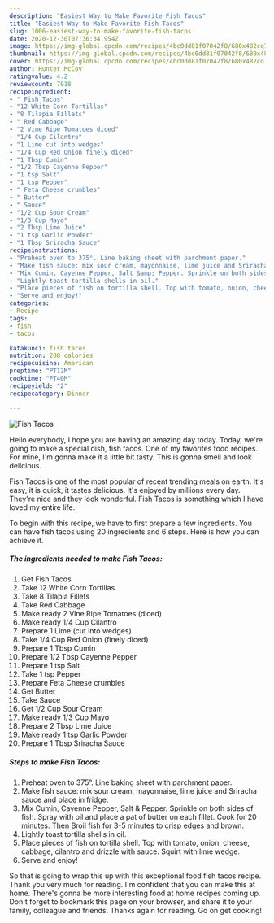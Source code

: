 ```yaml
---
description: "Easiest Way to Make Favorite Fish Tacos"
title: "Easiest Way to Make Favorite Fish Tacos"
slug: 1006-easiest-way-to-make-favorite-fish-tacos
date: 2020-12-30T07:36:34.954Z
image: https://img-global.cpcdn.com/recipes/4bc0dd81f07042f8/680x482cq70/fish-tacos-recipe-main-photo.jpg
thumbnail: https://img-global.cpcdn.com/recipes/4bc0dd81f07042f8/680x482cq70/fish-tacos-recipe-main-photo.jpg
cover: https://img-global.cpcdn.com/recipes/4bc0dd81f07042f8/680x482cq70/fish-tacos-recipe-main-photo.jpg
author: Hunter McCoy
ratingvalue: 4.2
reviewcount: 7918
recipeingredient:
- " Fish Tacos"
- "12 White Corn Tortillas"
- "8 Tilapia Fillets"
- " Red Cabbage"
- "2 Vine Ripe Tomatoes diced"
- "1/4 Cup Cilantro"
- "1 Lime cut into wedges"
- "1/4 Cup Red Onion finely diced"
- "1 Tbsp Cumin"
- "1/2 Tbsp Cayenne Pepper"
- "1 tsp Salt"
- "1 tsp Pepper"
- " Feta Cheese crumbles"
- " Butter"
- " Sauce"
- "1/2 Cup Sour Cream"
- "1/3 Cup Mayo"
- "2 Tbsp Lime Juice"
- "1 tsp Garlic Powder"
- "1 Tbsp Sriracha Sauce"
recipeinstructions:
- "Preheat oven to 375°. Line baking sheet with parchment paper."
- "Make fish sauce: mix sour cream, mayonnaise, lime juice and Sriracha sauce and place in fridge."
- "Mix Cumin, Cayenne Pepper, Salt &amp; Pepper. Sprinkle on both sides of fish. Spray with oil and place a pat of butter on each fillet. Cook for 20 minutes. Then Broil fish for 3-5 minutes to crisp edges and brown."
- "Lightly toast tortilla shells in oil."
- "Place pieces of fish on tortilla shell. Top with tomato, onion, cheese, cabbage, cilantro and drizzle with sauce. Squirt with lime wedge."
- "Serve and enjoy!"
categories:
- Recipe
tags:
- fish
- tacos

katakunci: fish tacos 
nutrition: 208 calories
recipecuisine: American
preptime: "PT12M"
cooktime: "PT40M"
recipeyield: "2"
recipecategory: Dinner

---
```



![Fish Tacos](https://img-global.cpcdn.com/recipes/4bc0dd81f07042f8/680x482cq70/fish-tacos-recipe-main-photo.jpg)

Hello everybody, I hope you are having an amazing day today. Today, we're going to make a special dish, fish tacos. One of my favorites food recipes. For mine, I'm gonna make it a little bit tasty. This is gonna smell and look delicious.



Fish Tacos is one of the most popular of recent trending meals on earth. It's easy, it is quick, it tastes delicious. It's enjoyed by millions every day. They're nice and they look wonderful. Fish Tacos is something which I have loved my entire life.


To begin with this recipe, we have to first prepare a few ingredients. You can have fish tacos using 20 ingredients and 6 steps. Here is how you can achieve it.

<!--inarticleads1-->

##### The ingredients needed to make Fish Tacos:

1. Get  Fish Tacos
1. Take 12 White Corn Tortillas
1. Take 8 Tilapia Fillets
1. Take  Red Cabbage
1. Make ready 2 Vine Ripe Tomatoes (diced)
1. Make ready 1/4 Cup Cilantro
1. Prepare 1 Lime (cut into wedges)
1. Take 1/4 Cup Red Onion (finely diced)
1. Prepare 1 Tbsp Cumin
1. Prepare 1/2 Tbsp Cayenne Pepper
1. Prepare 1 tsp Salt
1. Take 1 tsp Pepper
1. Prepare  Feta Cheese crumbles
1. Get  Butter
1. Take  Sauce
1. Get 1/2 Cup Sour Cream
1. Make ready 1/3 Cup Mayo
1. Prepare 2 Tbsp Lime Juice
1. Make ready 1 tsp Garlic Powder
1. Prepare 1 Tbsp Sriracha Sauce




<!--inarticleads2-->

##### Steps to make Fish Tacos:

1. Preheat oven to 375°. Line baking sheet with parchment paper.
1. Make fish sauce: mix sour cream, mayonnaise, lime juice and Sriracha sauce and place in fridge.
1. Mix Cumin, Cayenne Pepper, Salt &amp; Pepper. Sprinkle on both sides of fish. Spray with oil and place a pat of butter on each fillet. Cook for 20 minutes. Then Broil fish for 3-5 minutes to crisp edges and brown.
1. Lightly toast tortilla shells in oil.
1. Place pieces of fish on tortilla shell. Top with tomato, onion, cheese, cabbage, cilantro and drizzle with sauce. Squirt with lime wedge.
1. Serve and enjoy!




So that is going to wrap this up with this exceptional food fish tacos recipe. Thank you very much for reading. I'm confident that you can make this at home. There's gonna be more interesting food at home recipes coming up. Don't forget to bookmark this page on your browser, and share it to your family, colleague and friends. Thanks again for reading. Go on get cooking!
